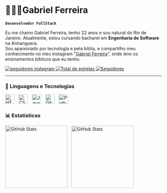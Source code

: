 # 🧑🏽‍💻Gabriel Ferreira

**`Desenvolvedor FullStack`**

Eu me chamo Gabriel Ferreira, tenho 22 anos e sou natural do Rio de Janeiro.
Atualmente, estou cursando bacharel em **Engenharia de Software** na Anhanguera.
<br>
Sou apaixonado por tecnologia e pela bíblia, e compartilho meu conhecimento no meu instagram "[Gabriel Ferreira](https://www.instagram.com/ferreiraz_03)", onde levo os ensinamentos bíblicos que eu tenho.

<p align="left">
    <a href="https://www.instagram.com/ferreiraz_03">
        <img 
            alt="seguidores instagram" 
            title="Me segue no Instagram" 
            src="https://custom-icon-badges.demolab.com/badge/INSTAGRAM-red.svg?color=red&style=for-the-badge&labelColor=red&logo=insta&label="
        />
<a href="https://github.com/ferreiraz-dev?tab=repositories">
        <img 
            alt="Total de estrelas" 
            title="Total de estrelas GitHub" 
            src="https://custom-icon-badges.demolab.com/github/stars/ferreiraz-dev?color=55960c&style=for-the-badge&labelColor=488207&logo=star&label=estrelas"
        />
    </a>
    <a href="https://github.com/ferreiraz-dev?tab=followers">
        <img 
            alt="Seguidores" 
            title="Me siga no GitHub" 
            src="https://custom-icon-badges.demolab.com/github/followers/ferreiraz-dev?color=236ad3&labelColor=1155ba&style=for-the-badge&logo=github&label=Seguidores&logoColor=white"
        />
    </a>
</p>

---

### 🤖 Linguagens e Tecnologias

<img 
    align="left" 
    alt="HTML"
    title="HTML" 
    width="30px" 
    style="padding-right: 10px;" 
    src="https://cdn.jsdelivr.net/gh/devicons/devicon@latest/icons/html5/html5-original.svg" 
/>

<img 
    align="left" 
    alt="CSS" 
    title="CSS"
    width="30px" 
    style="padding-right: 10px;" 
    src="https://cdn.jsdelivr.net/gh/devicons/devicon@latest/icons/css3/css3-original.svg" 
/>

<img
align="left"
alt="JavaScript"
title="JavaScript"
width="30px"
style="padding-right: 10px;"
src="https://cdn.jsdelivr.net/gh/devicons/devicon@latest/icons/javascript/javascript-original.svg"
/>

<img 
    align="left" 
    alt="Git" 
    title="Git"
    width="30px" 
    style="padding-right: 10px;" 
    src="https://cdn.jsdelivr.net/gh/devicons/devicon@latest/icons/git/git-original.svg" 
/>

<img 
    align="left" 
    alt="Python" 
    title="Python"
    width="30px" 
    style="padding-right: 10px;" 
    src="https://cdn.jsdelivr.net/gh/devicons/devicon@latest/icons/python/python-original.svg" 
/>

<br/>
<br/>

### 📊 Estatísticas

<p>
  <img 
    align="left" 
    alt="GitHub Stats" 
    height="200" 
    style="padding-right: 10px;" 
    src="https://github-readme-stats.vercel.app/api?username=ferreiraz-dev&show_icons=true&theme=tokyonight&include_all_commits=true&locale=pt-br" 
  />

<img 
      align="left" 
      alt="GitHub Stats" 
      height="200" 
      src="https://github-readme-stats.vercel.app/api/top-langs/?username=ferreiraz-dev&theme=tokyonight&layout=compact&custom_title=Tecnologias&langs_count=9" 
  />

</p>
